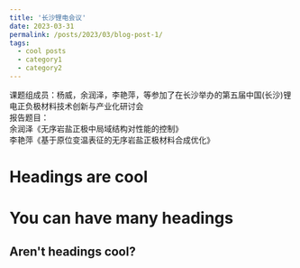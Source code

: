 ```yaml
---
title: '长沙锂电会议'
date: 2023-03-31
permalink: /posts/2023/03/blog-post-1/
tags:
  - cool posts
  - category1
  - category2
---
```


课题组成员：杨威，余润泽，李艳萍，等参加了在长沙举办的第五届中国(长沙)锂电正负极材料技术创新与产业化研讨会<br>
报告题目：<br>
余润泽《无序岩盐正极中局域结构对性能的控制》<br>
李艳萍《基于原位变温表征的无序岩盐正极材料合成优化》<br>

Headings are cool
======

You can have many headings
======

Aren't headings cool?
------
